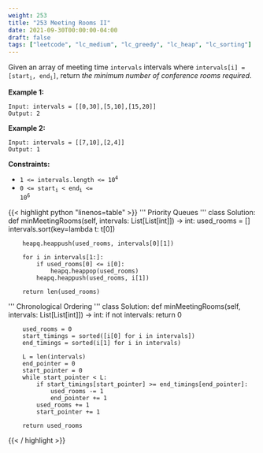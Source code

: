```yaml
---
weight: 253
title: "253 Meeting Rooms II"
date: 2021-09-30T00:00:00-04:00
draft: false
tags: ["leetcode", "lc_medium", "lc_greedy", "lc_heap", "lc_sorting"]
---
```


Given an array of meeting time `intervals` intervals where <code>intervals[i] = [start<sub>i</sub>, end<sub>i</sub>]</code>, return _the minimum number of conference rooms required_.

**Example 1:**
```
Input: intervals = [[0,30],[5,10],[15,20]]
Output: 2
```

**Example 2:**
```
Input: intervals = [[7,10],[2,4]]
Output: 1
```

**Constraints:**
- <code>1 <= intervals.length <= 10<sup>4</sup></code>
- <code>0 <= start<sub>i</sub> < end<sub>i</sub> <= 10<sup>6</sup></code>

<div class="tabs"></div>
<div class="tab-content">
<div id="python" class="lang">
{{< highlight python "linenos=table" >}}
'''
Priority Queues
'''
class Solution:
    def minMeetingRooms(self, intervals: List[List[int]]) -> int:
        used_rooms = []
        intervals.sort(key=lambda t: t[0])
        
        heapq.heappush(used_rooms, intervals[0][1])
        
        for i in intervals[1:]:
            if used_rooms[0] <= i[0]:
                heapq.heappop(used_rooms)
            heapq.heappush(used_rooms, i[1])

        return len(used_rooms)

'''
Chronological Ordering
'''
class Solution:
    def minMeetingRooms(self, intervals: List[List[int]]) -> int:
        if not intervals:
            return 0

        used_rooms = 0
        start_timings = sorted([i[0] for i in intervals])
        end_timings = sorted(i[1] for i in intervals)

        L = len(intervals)
        end_pointer = 0
        start_pointer = 0
        while start_pointer < L:
            if start_timings[start_pointer] >= end_timings[end_pointer]:
                used_rooms -= 1
                end_pointer += 1
            used_rooms += 1    
            start_pointer += 1   

        return used_rooms
{{< / highlight >}}
</div>
</div>

